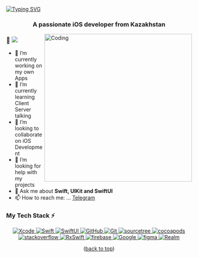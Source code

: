 [![Typing SVG](https://readme-typing-svg.herokuapp.com?font=Fira+Code&size=25&pause=1000&color=17F7CC&width=435&lines=Hey+folks+👋;I'm+Roman+Gornostayev+🤝;I'm+an+iOS+Developer+💚;I+love+building+amazing+apps+👨‍💻)](https://git.io/typing-svg)

<h3 align="center">A passionate iOS developer from Kazakhstan</h3>

<img align="right" alt="Coding" width="400" src="https://cdn.dribbble.com/users/1059583/screenshots/4171367/media/5c8264a20b247115b68e6c2f4c97d5e6.gif">

### 👋 ![](https://komarev.com/ghpvc/?username=romagornostay&color=brightgreen&label=Hey!!!+Visitor)

- 🔭 I’m currently working on my own Apps
- 🌱 I’m currently learning Client Server talking 
- 👯 I’m looking to collaborate on iOS Development
- 🤔 I’m looking for help with my projects
- 💬 Ask me about **Swift, UIKit and SwiftUI**
- 📫 How to reach me: ... [Telegram](https://t.me/romagornostay)


<h3 align="left">My Tech Stack ⚡<br></h3>
<p align='center'>
<a href="https://developer.apple.com/xcode/" target="_blank"> <img src="https://img.shields.io/badge/Xcode-1882e8?style=for-the-badge&logo=Xcode&logoColor=white" alt="Xcode"/> </a> 
<a href="https://developer.apple.com/swift/" target="_blank"> <img src="https://img.shields.io/badge/Swift-f15139?style=for-the-badge&logo=Swift&logoColor=white" alt="Swift"/> </a> 
<a href="https://developer.apple.com/xcode/swiftui/" target="_blank"> <img src="https://img.shields.io/badge/SwiftUI-006cbc?style=for-the-badge&logo=Swift&logoColor=white" alt="SwiftUI"/> </a> 
<a href="https://github.com/" target="_blank"> <img src="https://img.shields.io/badge/GitHub-100000?style=for-the-badge&logo=github&logoColor=white" alt="GitHub"/> 
<a href="https://git-scm.com/" target="_blank"> <img src="https://img.shields.io/badge/GIT-E44C30?style=for-the-badge&logo=git&logoColor=white" alt="Git"/> </a> 
<a href="https://www.sourcetreeapp.com" target="_blank"> <img src="https://img.shields.io/badge/sourcetree-4887ba?style=for-the-badge&logo=sourcetree&logoColor=darkblue" alt="sourcetree"/> </a>
<a href="https://cocoapods.org" target="_blank"> <img src="https://img.shields.io/badge/cocoapods-fa2b01?style=for-the-badge&logo=cocoapods&logoColor=white" alt="cocoapods"/> </a>
<a href="https://stackoverflow.com" target="_blank"> <img src="https://img.shields.io/badge/stackoverflow-f58023?style=for-the-badge&logo=stackoverflow&logoColor=white" alt="stackoverflow"/> </a>
<a href="https://github.com/ReactiveX/RxSwift" target="_blank"> <img src="https://img.shields.io/badge/RxSwift-ff4db3?style=for-the-badge&logo=RxSwift&logoColor=white" alt="RxSwift"/> </a>
<a href="https://firebase.google.com/" target="_blank"> <img src="https://img.shields.io/badge/firebase-fecc2f?style=for-the-badge&logo=firebase&logoColor=orange" alt="firebase"/> </a> 
<a href="https://www.google.com" target="_blank"> <img src="https://img.shields.io/badge/Google-4286f5?style=for-the-badge&logo=Google&logoColor=white" alt="Google"/> </a>
<a href="https://www.figma.com/" target="_blank"> <img src="https://img.shields.io/badge/Figma-13c6c0?style=for-the-badge&logo=figma&logoColor=blue " alt="figma"/> </a>
<a href="https://realm.io/" target="_blank"> <img src="https://img.shields.io/badge/Realm-9a50a5?style=for-the-badge&logo=Realm&logoColor=white" alt="Realm"/> </a>


<p align="center">(<a href="#top">back to top</a>)</p>
